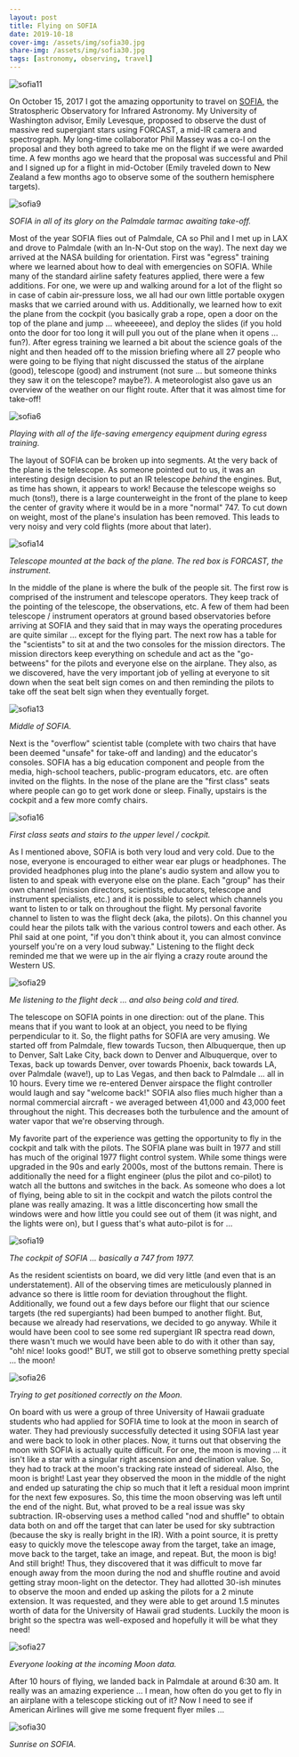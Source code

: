 ```yaml
---
layout: post
title: Flying on SOFIA
date: 2019-10-18
cover-img: /assets/img/sofia30.jpg
share-img: /assets/img/sofia30.jpg
tags: [astronomy, observing, travel]
---
```


![sofia11](/assets/img/sofia11.jpg)

On October 15, 2017 I got the amazing opportunity to travel on [SOFIA](https://www.sofia.usra.edu/multimedia/about-sofia/sofia-aircraft), the Stratospheric Observatory for Infrared Astronomy. My University of Washington advisor, Emily Levesque, proposed to observe the dust of massive red supergiant stars using FORCAST, a mid-IR camera and spectrograph. My long-time collaborator Phil Massey was a co-I on the proposal and they both agreed to take me on the flight if we were awarded time. A few months ago we heard that the proposal was successful and Phil and I signed up for a flight in mid-October (Emily traveled down to New Zealand a few months ago to observe some of the southern hemisphere targets).

![sofia9](/assets/img/sofia9.jpg)

_SOFIA in all of its glory on the Palmdale tarmac awaiting take-off._

Most of the year SOFIA flies out of Palmdale, CA so Phil and I met up in LAX and drove to Palmdale (with an In-N-Out stop on the way). The next day we arrived at the NASA building for orientation. First was "egress" training where we learned about how to deal with emergencies on SOFIA. While many of the standard airline safety features applied, there were a few additions. For one, we were up and walking around for a lot of the flight so in case of cabin air-pressure loss, we all had our own little portable oxygen masks that we carried around with us. Additionally, we learned how to exit the plane from the cockpit (you basically grab a rope, open a door on the top of the plane and jump … wheeeeee), and deploy the slides (if you hold onto the door for too long it will pull you out of the plane when it opens … fun?). After egress training we learned a bit about the science goals of the night and then headed off to the mission briefing where all 27 people who were going to be flying that night discussed the status of the airplane (good), telescope (good) and instrument (not sure ... but someone thinks they saw it on the telescope? maybe?). A meteorologist also gave us an overview of the weather on our flight route. After that it was almost time for take-off!

![sofia6](/assets/img/sofia6.jpg)

_Playing with all of the life-saving emergency equipment during egress training._

The layout of SOFIA can be broken up into segments. At the very back of the plane is the telescope. As someone pointed out to us, it was an interesting design decision to put an IR telescope _behind_ the engines. But, as time has shown, it appears to work! Because the telescope weighs so much (tons!), there is a large counterweight in the front of the plane to keep the center of gravity where it would be in a more "normal" 747. To cut down on weight, most of the plane's insulation has been removed. This leads to very noisy and very cold flights (more about that later).

![sofia14](/assets/img/sofia14.jpg)

_Telescope mounted at the back of the plane. The red box is FORCAST, the instrument._

In the middle of the plane is where the bulk of the people sit. The first row is comprised of the instrument and telescope operators. They keep track of the pointing of the telescope, the observations, etc. A few of them had been telescope / instrument operators at ground based observatories before arriving at SOFIA and they said that in may ways the operating procedures are quite similar … except for the flying part. The next row has a table for the "scientists" to sit at and the two consoles for the mission directors. The mission directors keep everything on schedule and act as the "go-betweens" for the pilots and everyone else on the airplane. They also, as we discovered, have the very important job of yelling at everyone to sit down when the seat belt sign comes on and then reminding the pilots to take off the seat belt sign when they eventually forget.

![sofia13](/assets/img/sofia13.jpg)

_Middle of SOFIA._

Next is the "overflow" scientist table (complete with two chairs that have been deemed "unsafe" for take-off and landing) and the educator's consoles. SOFIA has a big education component and people from the media, high-school teachers, public-program educators, etc. are often invited on the flights. In the nose of the plane are the "first class" seats where people can go to get work done or sleep. Finally, upstairs is the cockpit and a few more comfy chairs.

![sofia16](/assets/img/sofia16.jpg)

_First class seats and stairs to the upper level / cockpit._

As I mentioned above, SOFIA is both very loud and very cold. Due to the nose, everyone is encouraged to either wear ear plugs or headphones. The provided headphones plug into the plane's audio system and allow you to listen to and speak with everyone else on the plane. Each "group" has their own channel (mission directors, scientists, educators, telescope and instrument specialists, etc.) and it is possible to select which channels you want to listen to or talk on throughout the flight. My personal favorite channel to listen to was the flight deck (aka, the pilots). On this channel you could hear the pilots talk with the various control towers and each other. As Phil said at one point, "if you don't think about it, you can almost convince yourself you're on a very loud subway." Listening to the flight deck reminded me that we were up in the air flying a crazy route around the Western US.

![sofia29](/assets/img/sofia29.jpg)

_Me listening to the flight deck ... and also being cold and tired._

The telescope on SOFIA points in one direction: out of the plane. This means that if you want to look at an object, you need to be flying perpendicular to it. So, the flight paths for SOFIA are very amusing. We started off from Palmdale, flew towards Tucson, then Albuquerque, then up to Denver, Salt Lake City, back down to Denver and Albuquerque, over to Texas, back up towards Denver, over towards Phoenix, back towards LA, over Palmdale (wave!), up to Las Vegas, and then back to Palmdale … all in 10 hours. Every time we re-entered Denver airspace the flight controller would laugh and say "welcome back!" SOFIA also flies much higher than a normal commercial aircraft - we averaged between 41,000 and 43,000 feet throughout the night. This decreases both the turbulence and the amount of water vapor that we're observing through.

My favorite part of the experience was getting the opportunity to fly in the cockpit and talk with the pilots. The SOFIA plane was built in 1977 and still has much of the original 1977 flight control system. While some things were upgraded in the 90s and early 2000s, most of the buttons remain. There is additionally the need for a flight engineer (plus the pilot and co-pilot) to watch all the buttons and switches in the back. As someone who does a lot of flying, being able to sit in the cockpit and watch the pilots control the plane was really amazing. It was a little disconcerting how small the windows were and how little you could see out of them (it was night, and the lights were on), but I guess that's what auto-pilot is for …

![sofia19](/assets/img/sofia19.jpg)

_The cockpit of SOFIA ... basically a 747 from 1977._

As the resident scientists on board, we did very little (and even that is an understatement). All of the observing times are meticulously planned in advance so there is little room for deviation throughout the flight. Additionally, we found out a few days before our flight that our science targets (the red supergiants) had been bumped to another flight. But, because we already had reservations, we decided to go anyway. While it would have been cool to see some red supergiant IR spectra read down, there wasn't much we would have been able to do with it other than say, "oh! nice! looks good!" BUT, we still got to observe something pretty special … the moon!

![sofia26](/assets/img/sofia26.jpg)

_Trying to get positioned correctly on the Moon._

On board with us were a group of three University of Hawaii graduate students who had applied for SOFIA time to look at the moon in search of water. They had previously successfully detected it using SOFIA last year and were back to look in other places. Now, it turns out that observing the moon with SOFIA is actually quite difficult. For one, the moon is moving … it isn't like a star with a singular right ascension and declination value. So, they had to track at the moon's tracking rate instead of sidereal. Also, the moon is bright! Last year they observed the moon in the middle of the night and ended up saturating the chip so much that it left a residual moon imprint for the next few exposures. So, this time the moon observing was left until the end of the night. But, what proved to be a real issue was sky subtraction. IR-observing uses a method called "nod and shuffle" to obtain data both on and off the target that can later be used for sky subtraction (because the sky is really bright in the IR). With a point source, it is pretty easy to quickly move the telescope away from the target, take an image, move back to the target, take an image, and repeat. But, the moon is big! And still bright! Thus, they discovered that it was difficult to move far enough away from the moon during the nod and shuffle routine and avoid getting stray moon-light on the detector. They had allotted 30-ish minutes to observe the moon and ended up asking the pilots for a 2 minute extension. It was requested, and they were able to get around 1.5 minutes worth of data for the University of Hawaii grad students. Luckily the moon is bright so the spectra was well-exposed and hopefully it will be what they need!

![sofia27](/assets/img/sofia27.jpg)

_Everyone looking at the incoming Moon data._

After 10 hours of flying, we landed back in Palmdale at around 6:30 am. It really was an amazing experience … I mean, how often do you get to fly in an airplane with a telescope sticking out of it? Now I need to see if American Airlines will give me some frequent flyer miles …

![sofia30](/assets/img/sofia30.jpg)

_Sunrise on SOFIA._
